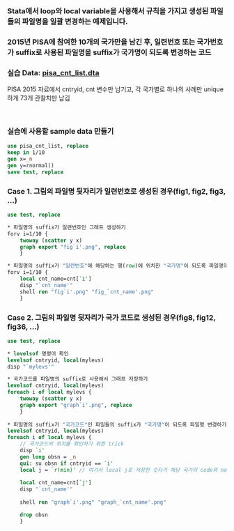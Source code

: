 ### Stata에서 loop와 local variable을 사용해서 규칙을 가지고 생성된 파일들의 파일명을 일괄 변경하는 예제입니다.

### 2015년 PISA에 참여한 10개의 국가만을 남긴 후, 일련번호 또는 국가번호가 suffix로 사용된 파일명을 suffix가 국가명이 되도록 변경하는 코드

### 실습 Data: [pisa_cnt_list.dta](https://github.com/jaesungc/Stata-Frequent-Code/blob/master/data/pisa_cnt_list.dta)
PISA 2015 자료에서 cntryid, cnt 변수만 남기고, 각 국가별로 하나의 사례만 unique하게 73개 관찰치만 남김

<br>


### 실습에 사용할 sample data 만들기
```stata
use pisa_cnt_list, replace
keep in 1/10
gen x=_n
gen y=rnormal()
save test, replace
```

### Case 1. 그림의 파일명 뒷자리가 일련번호로 생성된 경우(fig1, fig2, fig3, ...)
```stata
use test, replace

* 파일명의 suffix가 일련번호인 그래프 생성하기
forv i=1/10 {
	twoway (scatter y x)
	graph export "fig`i'.png", replace
	}

* 파일명의 suffix가 "일련번호"에 해당하는 행(row)에 위치한 "국가명"이 되도록 파일명의 suffix 변경하기
forv i=1/10 {
	local cnt_name=cnt[`i']
	disp "`cnt_name'"
	shell ren "fig`i'.png" "fig_`cnt_name'.png"
	}
```

### Case 2. 그림의 파일명 뒷자리가 국가 코드로 생성된 경우(fig8, fig12, fig36, ...)
```stata
use test, replace

* levelsof 명령어 확인
levelsof cntryid, local(mylevs)
disp "`mylevs'"

* 국가코드를 파일명의 suffix로 사용해서 그래프 저장하기
levelsof cntryid, local(mylevs)
foreach i of local mylevs {
	twoway (scatter y x)
	graph export "graph`i'.png", replace
	}
	
* 파일명의 suffix가 "국가코드"인 파일들의 suffix가 "국가명"이 되도록 파일명 변경하기
levelsof cntryid, local(mylevs)
foreach i of local mylevs {
	// 국가코드의 위치를 확인하기 위한 trick
	disp `i'
	gen long obsn = _n 
	qui: su obsn if cntryid == `i' 
	local j = `r(min)' // 여기서 local j로 저장한 숫자가 해당 국가의 code와 name을 가진 행(row)의 위치
	
	local cnt_name=cnt[`j'] 
	disp "`cnt_name'"
	
	shell ren "graph`i'.png" "graph_`cnt_name'.png"

	drop obsn
	}
```
	
